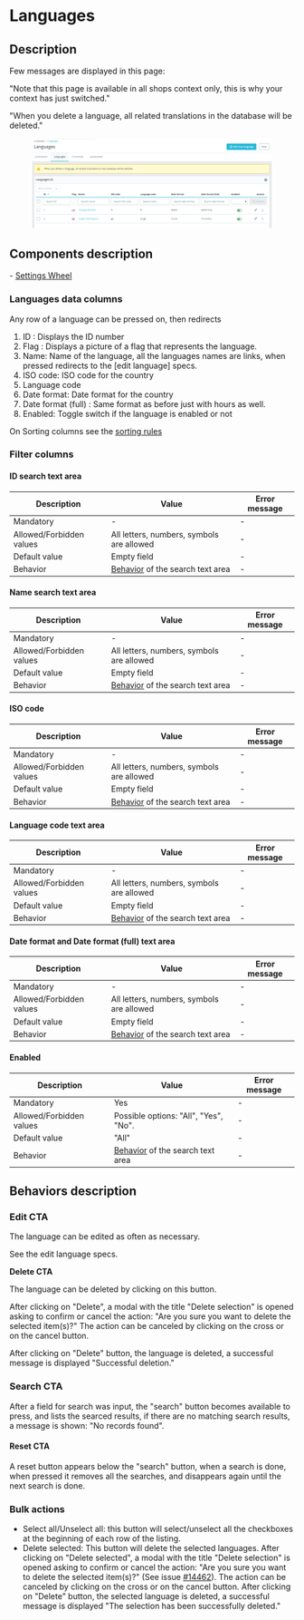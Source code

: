 # Languages

## Description

Few messages are displayed in this page:

"Note that this page is available in all shops context only, this is why your context has just switched."

"When you delete a language, all related translations in the database will be deleted."

<figure><img src="../../../../../../../.gitbook/assets/languages.png" alt=""><figcaption></figcaption></figure>



## Components description

&#x20; \- [Settings Wheel](../../../../../common-components/settings-wheel.md)&#x20;

### Languages data columns

Any row of a language can be pressed on, then redirects&#x20;

1. ID : Displays the ID number
2. Flag : Displays a picture of a flag that represents the language.&#x20;
3. Name: Name of the language, all the languages names are links, when pressed redirects to the \[edit language] specs.
4. ISO code: ISO code for the country
5. Language code
6. Date format: Date format for the country
7. Date format (full) : Same format as before just with hours as well.
8. Enabled: Toggle switch if the language is enabled or not

On Sorting columns see the [sorting rules](https://app.gitbook.com/o/-MAz0PPl5s9ulE9xyliu/s/eRh5ljXXvELkmmdiRmg8/\~/changes/LBfyCScRUjOVa2zoG5Ub/functional-documentation/ux-ui/common-components/sorting-rule)&#x20;

### Filter columns

#### ID search text area

| Description              | Value                                             | Error message |
| ------------------------ | ------------------------------------------------- | ------------- |
| Mandatory                | -                                                 | -             |
| Allowed/Forbidden values | All letters, numbers, symbols are allowed         | -             |
| Default value            | Empty field                                       | -             |
| Behavior                 | [Behavior](./#search-cta) of the search text area | -             |

#### Name search text area

| Description              | Value                                             | Error message |
| ------------------------ | ------------------------------------------------- | ------------- |
| Mandatory                | -                                                 | -             |
| Allowed/Forbidden values | All letters, numbers, symbols are allowed         | -             |
| Default value            | Empty field                                       | -             |
| Behavior                 | [Behavior](./#search-cta) of the search text area | -             |

#### ISO code

| Description              | Value                                             | Error message |
| ------------------------ | ------------------------------------------------- | ------------- |
| Mandatory                | -                                                 | -             |
| Allowed/Forbidden values | All letters, numbers, symbols are allowed         | -             |
| Default value            | Empty field                                       | -             |
| Behavior                 | [Behavior](./#search-cta) of the search text area | -             |

#### Language code text area

| Description              | Value                                             | Error message |
| ------------------------ | ------------------------------------------------- | ------------- |
| Mandatory                | -                                                 | -             |
| Allowed/Forbidden values | All letters, numbers, symbols are allowed         | -             |
| Default value            | Empty field                                       | -             |
| Behavior                 | [Behavior](./#search-cta) of the search text area | -             |

#### Date format and Date format (full) text area

| Description              | Value                                             | Error message |
| ------------------------ | ------------------------------------------------- | ------------- |
| Mandatory                | -                                                 | -             |
| Allowed/Forbidden values | All letters, numbers, symbols are allowed         | -             |
| Default value            | Empty field                                       | -             |
| Behavior                 | [Behavior](./#search-cta) of the search text area | -             |

#### Enabled&#x20;

| Description              | Value                                             | Error message |
| ------------------------ | ------------------------------------------------- | ------------- |
| Mandatory                | Yes                                               | -             |
| Allowed/Forbidden values | Possible options: "All", "Yes", "No".             | -             |
| Default value            | "All"                                             | -             |
| Behavior                 | [Behavior](./#search-cta) of the search text area | -             |

## Behaviors description

### **Edit CTA**&#x20;

&#x20;The language can be edited as often as necessary.

See the edit language specs.

**Delete CTA**&#x20;

The language can be deleted by clicking on this button.&#x20;

After clicking on "Delete", a modal with the title "Delete selection" is opened asking to confirm or cancel the action: "Are you sure you want to delete the selected item(s)?" The action can be canceled by clicking on the cross or on the cancel button.&#x20;

After clicking on "Delete" button, the language is deleted, a successful message is displayed "Successful deletion."

### Search CTA

After a field for search was input, the "search" button becomes available to press, and lists the searced results, if there are no matching search results, a message is shown: "No records found".

#### Reset CTA

A reset button appears below the "search" button, when a search is done, when pressed it removes all the searches, and disappears again until the next search is done.

### Bulk actions

* Select all/Unselect all: this button will select/unselect all the checkboxes at the beginning of each row of the listing.
* Delete selected: This button will delete the selected languages. After clicking on "Delete selected", a modal with the title "Delete selection" is opened asking to confirm or cancel the action: "Are you sure you want to delete the selected item(s)?" (See issue [#14462](https://github.com/PrestaShop/PrestaShop/issues/14462)). The action can be canceled by clicking on the cross or on the cancel button. After clicking on "Delete" button, the selected language is deleted, a successful message is displayed "The selection has been successfully deleted."
